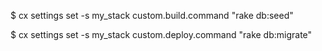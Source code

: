 <!-- post: sinatra-stacks_custom-commands -->


$ cx settings set -s my_stack custom.build.command "rake db:seed"

$ cx settings set -s my_stack custom.deploy.command "rake db:migrate"
